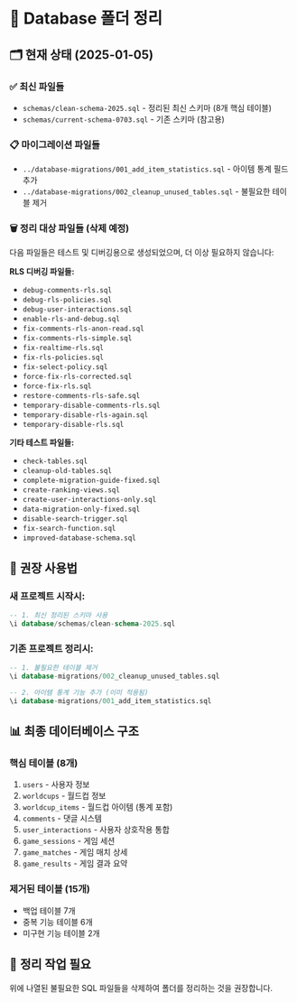 # 📁 Database 폴더 정리

## 🗂️ 현재 상태 (2025-01-05)

### ✅ 최신 파일들
- `schemas/clean-schema-2025.sql` - 정리된 최신 스키마 (8개 핵심 테이블)
- `schemas/current-schema-0703.sql` - 기존 스키마 (참고용)

### 📋 마이그레이션 파일들
- `../database-migrations/001_add_item_statistics.sql` - 아이템 통계 필드 추가
- `../database-migrations/002_cleanup_unused_tables.sql` - 불필요한 테이블 제거

### 🗑️ 정리 대상 파일들 (삭제 예정)
다음 파일들은 테스트 및 디버깅용으로 생성되었으며, 더 이상 필요하지 않습니다:

**RLS 디버깅 파일들:**
- `debug-comments-rls.sql`
- `debug-rls-policies.sql`
- `debug-user-interactions.sql`
- `enable-rls-and-debug.sql`
- `fix-comments-rls-anon-read.sql`
- `fix-comments-rls-simple.sql`
- `fix-realtime-rls.sql`
- `fix-rls-policies.sql`
- `fix-select-policy.sql`
- `force-fix-rls-corrected.sql`
- `force-fix-rls.sql`
- `restore-comments-rls-safe.sql`
- `temporary-disable-comments-rls.sql`
- `temporary-disable-rls-again.sql`
- `temporary-disable-rls.sql`

**기타 테스트 파일들:**
- `check-tables.sql`
- `cleanup-old-tables.sql`
- `complete-migration-guide-fixed.sql`
- `create-ranking-views.sql`
- `create-user-interactions-only.sql`
- `data-migration-only-fixed.sql`
- `disable-search-trigger.sql`
- `fix-search-function.sql`
- `improved-database-schema.sql`

## 🎯 권장 사용법

### 새 프로젝트 시작시:
```sql
-- 1. 최신 정리된 스키마 사용
\i database/schemas/clean-schema-2025.sql
```

### 기존 프로젝트 정리시:
```sql
-- 1. 불필요한 테이블 제거
\i database-migrations/002_cleanup_unused_tables.sql

-- 2. 아이템 통계 기능 추가 (이미 적용됨)
\i database-migrations/001_add_item_statistics.sql
```

## 📊 최종 데이터베이스 구조

### 핵심 테이블 (8개)
1. `users` - 사용자 정보
2. `worldcups` - 월드컵 정보  
3. `worldcup_items` - 월드컵 아이템 (통계 포함)
4. `comments` - 댓글 시스템
5. `user_interactions` - 사용자 상호작용 통합
6. `game_sessions` - 게임 세션
7. `game_matches` - 게임 매치 상세
8. `game_results` - 게임 결과 요약

### 제거된 테이블 (15개)
- 백업 테이블 7개
- 중복 기능 테이블 6개
- 미구현 기능 테이블 2개

## 🧹 정리 작업 필요
위에 나열된 불필요한 SQL 파일들을 삭제하여 폴더를 정리하는 것을 권장합니다.